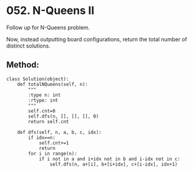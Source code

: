 # 052. N-Queens II

Follow up for N-Queens problem.

Now, instead outputting board configurations, return the total number of distinct solutions.

## Method:

    class Solution(object):
        def totalNQueens(self, n):
            """
            :type n: int
            :rtype: int
            """
            self.cnt=0
            self.dfs(n, [], [], [], 0)
            return self.cnt
        
        def dfs(self, n, a, b, c, idx):
            if idx==n:
                self.cnt+=1
                return
            for i in range(n):
                if i not in a and i+idx not in b and i-idx not in c:
                    self.dfs(n, a+[i], b+[i+idx], c+[i-idx], idx+1)
            